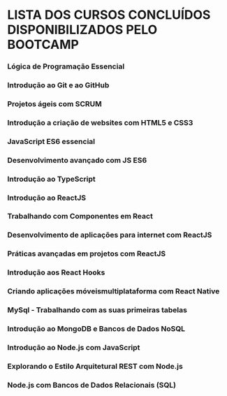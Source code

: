 # **LISTA DOS CURSOS CONCLUÍDOS DISPONIBILIZADOS PELO BOOTCAMP**

### Lógica de Programação Essencial
### Introdução ao Git e ao GitHub
### Projetos ágeis com SCRUM
### Introdução a criação de websites com HTML5 e CSS3
### JavaScript ES6 essencial
### Desenvolvimento avançado com JS ES6
### Introdução ao TypeScript
### Introdução ao ReactJS
### Trabalhando com Componentes em React
### Desenvolvimento de aplicações para internet com ReactJS
### Práticas avançadas em projetos com ReactJS
### Introdução aos React Hooks
### Criando aplicações móveismultiplataforma com React Native
### MySql - Trabalhando com as suas primeiras tabelas
### Introdução ao MongoDB e Bancos de Dados NoSQL
### Introdução ao Node.js com JavaScript
### Explorando o Estilo Arquitetural REST com Node.js
### Node.js com Bancos de Dados Relacionais (SQL)